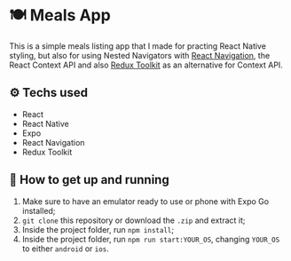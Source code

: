 # 🍽 Meals App

This is a simple meals listing app that I made for practing React Native styling,
but also for using Nested Navigators with [React Navigation](https://reactnavigation.org/),
the React Context API and also [Redux Toolkit](https://redux-toolkit.js.org/) as an alternative for Context API.

## ⚙ Techs used

- React
- React Native
- Expo
- React Navigation
- Redux Toolkit

## 🚀 How to get up and running

1. Make sure to have an emulator ready to use or phone with Expo Go installed;
2. `git clone` this repository or download the `.zip` and extract it;
3. Inside the project folder, run `npm install`;
4. Inside the project folder, run `npm run start:YOUR_OS`, changing `YOUR_OS` to either `android` or `ios`.
